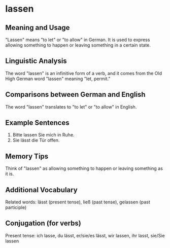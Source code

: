 # lassen
## Meaning and Usage
"Lassen" means "to let" or "to allow" in German. It is used to express allowing something to happen or leaving something in a certain state.

## Linguistic Analysis
The word "lassen" is an infinitive form of a verb, and it comes from the Old High German word "lassen" meaning "let, permit."

## Comparisons between German and English
The word "lassen" translates to "to let" or "to allow" in English.

## Example Sentences
1. Bitte lassen Sie mich in Ruhe.
2. Sie lässt die Tür offen.

## Memory Tips
Think of "lassen" as allowing something to happen or leaving something as it is.

## Additional Vocabulary
Related words: lässt (present tense), ließ (past tense), gelassen (past participle)

## Conjugation (for verbs)
Present tense: ich lasse, du lässt, er/sie/es lässt, wir lassen, ihr lasst, sie/Sie lassen